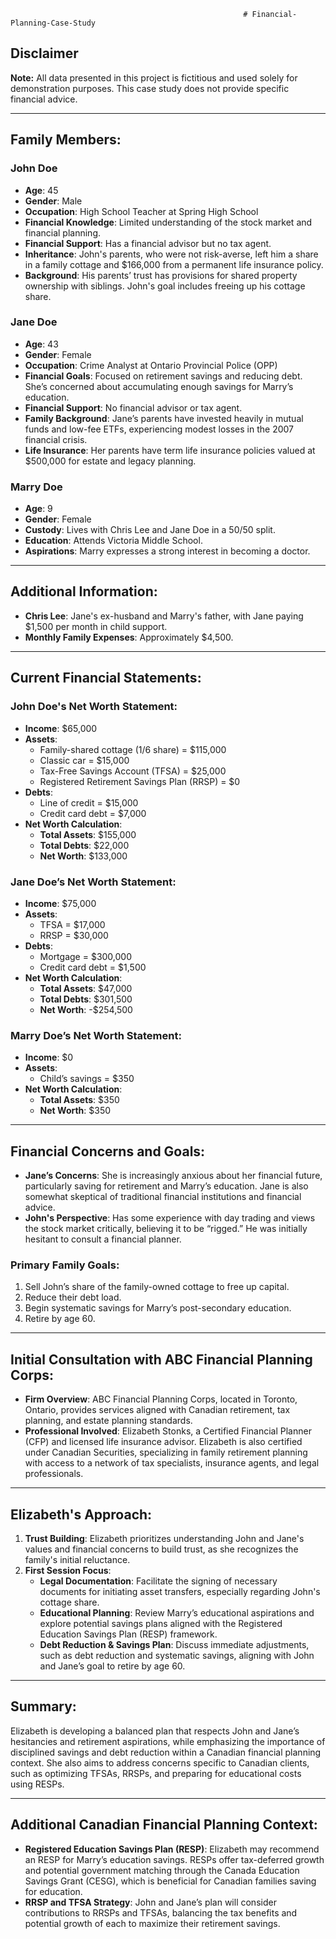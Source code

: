                                                         # Financial-Planning-Case-Study

## Disclaimer
**Note:** All data presented in this project is fictitious and used solely for demonstration purposes. This case study does not provide specific financial advice.

---

## Family Members:

### John Doe

- **Age**: 45
- **Gender**: Male
- **Occupation**: High School Teacher at Spring High School
- **Financial Knowledge**: Limited understanding of the stock market and financial planning.
- **Financial Support**: Has a financial advisor but no tax agent.
- **Inheritance**: John's parents, who were not risk-averse, left him a share in a family cottage and $166,000 from a permanent life insurance policy.
- **Background**: His parents’ trust has provisions for shared property ownership with siblings. John's goal includes freeing up his cottage share.

### Jane Doe

- **Age**: 43
- **Gender**: Female
- **Occupation**: Crime Analyst at Ontario Provincial Police (OPP)
- **Financial Goals**: Focused on retirement savings and reducing debt. She’s concerned about accumulating enough savings for Marry’s education.
- **Financial Support**: No financial advisor or tax agent.
- **Family Background**: Jane’s parents have invested heavily in mutual funds and low-fee ETFs, experiencing modest losses in the 2007 financial crisis.
- **Life Insurance**: Her parents have term life insurance policies valued at $500,000 for estate and legacy planning.

### Marry Doe

- **Age**: 9
- **Gender**: Female
- **Custody**: Lives with Chris Lee and Jane Doe in a 50/50 split.
- **Education**: Attends Victoria Middle School.
- **Aspirations**: Marry expresses a strong interest in becoming a doctor.

---

## Additional Information:

- **Chris Lee**: Jane's ex-husband and Marry's father, with Jane paying $1,500 per month in child support.
- **Monthly Family Expenses**: Approximately $4,500.

---

## Current Financial Statements:

### John Doe's Net Worth Statement:

- **Income**: $65,000
- **Assets**:
  - Family-shared cottage (1/6 share) = $115,000
  - Classic car = $15,000
  - Tax-Free Savings Account (TFSA) = $25,000
  - Registered Retirement Savings Plan (RRSP) = $0
- **Debts**:
  - Line of credit = $15,000
  - Credit card debt = $7,000
- **Net Worth Calculation**:
  - **Total Assets**: $155,000
  - **Total Debts**: $22,000
  - **Net Worth**: $133,000

### Jane Doe’s Net Worth Statement:

- **Income**: $75,000
- **Assets**:
  - TFSA = $17,000
  - RRSP = $30,000
- **Debts**:
  - Mortgage = $300,000
  - Credit card debt = $1,500
- **Net Worth Calculation**:
  - **Total Assets**: $47,000
  - **Total Debts**: $301,500
  - **Net Worth**: -$254,500

### Marry Doe’s Net Worth Statement:

- **Income**: $0
- **Assets**:
  - Child’s savings = $350
- **Net Worth Calculation**:
  - **Total Assets**: $350
  - **Net Worth**: $350

---

## Financial Concerns and Goals:

- **Jane’s Concerns**: She is increasingly anxious about her financial future, particularly saving for retirement and Marry’s education. Jane is also somewhat skeptical of traditional financial institutions and financial advice.
- **John's Perspective**: Has some experience with day trading and views the stock market critically, believing it to be “rigged.” He was initially hesitant to consult a financial planner.

### Primary Family Goals:

1. Sell John’s share of the family-owned cottage to free up capital.
2. Reduce their debt load.
3. Begin systematic savings for Marry’s post-secondary education.
4. Retire by age 60.

---

## Initial Consultation with ABC Financial Planning Corps:

- **Firm Overview**: ABC Financial Planning Corps, located in Toronto, Ontario, provides services aligned with Canadian retirement, tax planning, and estate planning standards.
- **Professional Involved**: Elizabeth Stonks, a Certified Financial Planner (CFP) and licensed life insurance advisor. Elizabeth is also certified under Canadian Securities, specializing in family retirement planning with access to a network of tax specialists, insurance agents, and legal professionals.

---

## Elizabeth's Approach:

1. **Trust Building**: Elizabeth prioritizes understanding John and Jane's values and financial concerns to build trust, as she recognizes the family's initial reluctance.
2. **First Session Focus**:
   - **Legal Documentation**: Facilitate the signing of necessary documents for initiating asset transfers, especially regarding John's cottage share.
   - **Educational Planning**: Review Marry’s educational aspirations and explore potential savings plans aligned with the Registered Education Savings Plan (RESP) framework.
   - **Debt Reduction & Savings Plan**: Discuss immediate adjustments, such as debt reduction and systematic savings, aligning with John and Jane’s goal to retire by age 60.

---

## Summary:

Elizabeth is developing a balanced plan that respects John and Jane’s hesitancies and retirement aspirations, while emphasizing the importance of disciplined savings and debt reduction within a Canadian financial planning context. She also aims to address concerns specific to Canadian clients, such as optimizing TFSAs, RRSPs, and preparing for educational costs using RESPs.

---

## Additional Canadian Financial Planning Context:

- **Registered Education Savings Plan (RESP)**: Elizabeth may recommend an RESP for Marry’s education savings. RESPs offer tax-deferred growth and potential government matching through the Canada Education Savings Grant (CESG), which is beneficial for Canadian families saving for education.
- **RRSP and TFSA Strategy**: John and Jane’s plan will consider contributions to RRSPs and TFSAs, balancing the tax benefits and potential growth of each to maximize their retirement savings.
